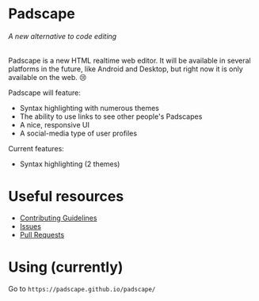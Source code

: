# Padscape
###### A new alternative to code editing

Padscape is a new HTML realtime web editor. It will be available in several platforms in the future, like Android and Desktop, but right now it is only available on the web. :cry:

Padscape will feature:
- Syntax highlighting with numerous themes
- The ability to use links to see other people's Padscapes
- A nice, responsive UI
- A social-media type of user profiles

Current features:
- Syntax highlighting (2 themes)

# Useful resources
- [Contributing Guidelines](https://github.com/padscape/padscape/blob/master/CONTRIBUTING.md)
- [Issues](https://github.com/padscape/padscape/issues)
- [Pull Requests](https://github.com/padscape/padscape/pulls)

# Using (currently)

Go to `https://padscape.github.io/padscape/`

